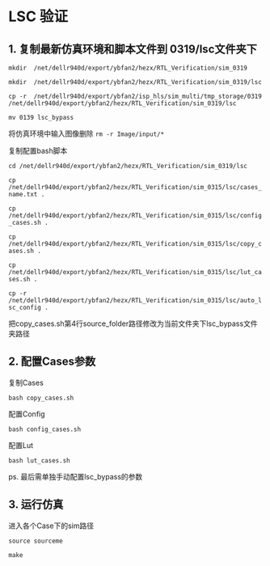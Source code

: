 # LSC 验证

##  1. 复制最新仿真环境和脚本文件到 0319/lsc文件夹下

`mkdir  /net/dellr940d/export/ybfan2/hezx/RTL_Verification/sim_0319`

`mkdir  /net/dellr940d/export/ybfan2/hezx/RTL_Verification/sim_0319/lsc`

`cp -r  /net/dellr940d/export/ybfan2/isp_hls/sim_multi/tmp_storage/0319 /net/dellr940d/export/ybfan2/hezx/RTL_Verification/sim_0319/lsc`

`mv 0139 lsc_bypass`

 将仿真环境中输入图像删除
`rm -r Image/input/*`

复制配置bash脚本

`cd /net/dellr940d/export/ybfan2/hezx/RTL_Verification/sim_0319/lsc`

`cp /net/dellr940d/export/ybfan2/hezx/RTL_Verification/sim_0315/lsc/cases_name.txt . `

`cp /net/dellr940d/export/ybfan2/hezx/RTL_Verification/sim_0315/lsc/config_cases.sh . `

`cp /net/dellr940d/export/ybfan2/hezx/RTL_Verification/sim_0315/lsc/copy_cases.sh . `

`cp /net/dellr940d/export/ybfan2/hezx/RTL_Verification/sim_0315/lsc/lut_cases.sh . `

`cp -r /net/dellr940d/export/ybfan2/hezx/RTL_Verification/sim_0315/lsc/auto_lsc_config . `

把copy_cases.sh第4行source_folder路径修改为当前文件夹下lsc_bypass文件夹路径


## 2. 配置Cases参数
复制Cases

`bash copy_cases.sh`

配置Config

`bash config_cases.sh`

配置Lut

`bash lut_cases.sh`

ps. 最后需单独手动配置lsc_bypass的参数

## 3. 运行仿真

进入各个Case下的sim路径

`source sourceme`

`make`
